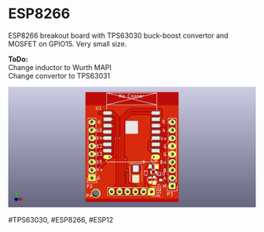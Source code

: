# ESP8266
ESP8266 breakout board with TPS63030 buck-boost convertor and MOSFET on GPIO15. Very small size.

<b>ToDo:</b><br>
Change inductor to Wurth MAPI<br>
Change convertor to TPS63031<br>

<img src="https://github.com/cernohorsky/ESP8266/blob/master/ESP8266-View.jpg" />

#TPS63030, #ESP8266, #ESP12
